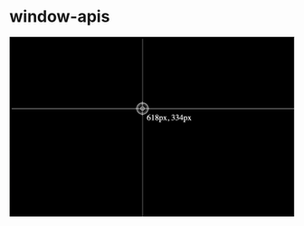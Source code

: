 # window-apis

![Screenshot](https://github.com/hyoeun93/window-apis/blob/main/img/screen.png "Logo Title Text 1")
